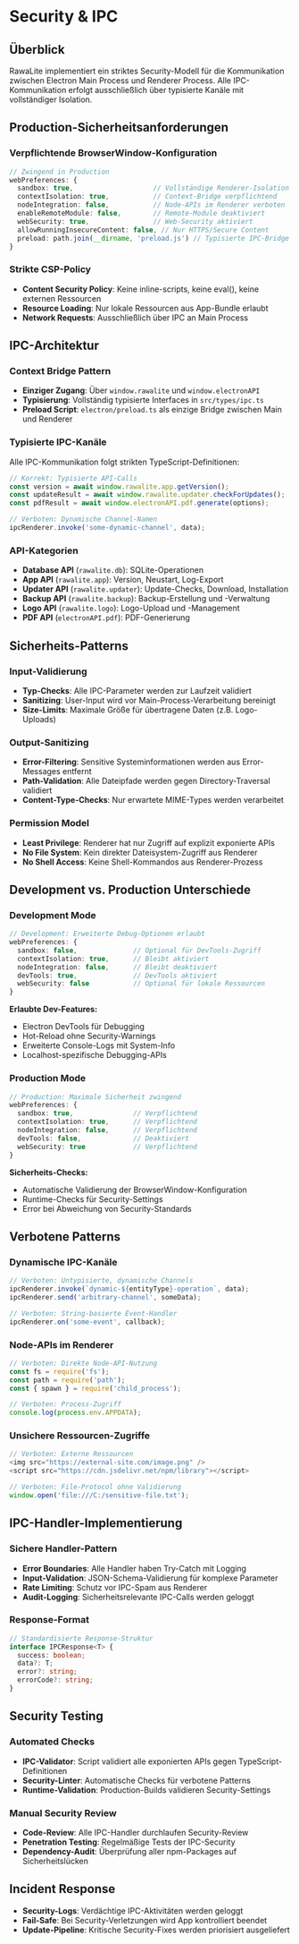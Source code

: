 # Security & IPC

## Überblick
RawaLite implementiert ein striktes Security-Modell für die Kommunikation zwischen Electron Main Process und Renderer Process. Alle IPC-Kommunikation erfolgt ausschließlich über typisierte Kanäle mit vollständiger Isolation.

## Production-Sicherheitsanforderungen

### Verpflichtende BrowserWindow-Konfiguration
```typescript
// Zwingend in Production
webPreferences: {
  sandbox: true,                    // Vollständige Renderer-Isolation
  contextIsolation: true,           // Context-Bridge verpflichtend
  nodeIntegration: false,           // Node-APIs im Renderer verboten
  enableRemoteModule: false,        // Remote-Module deaktiviert
  webSecurity: true,                // Web-Security aktiviert
  allowRunningInsecureContent: false, // Nur HTTPS/Secure Content
  preload: path.join(__dirname, 'preload.js') // Typisierte IPC-Bridge
}
```

### Strikte CSP-Policy
- **Content Security Policy**: Keine inline-scripts, keine eval(), keine externen Ressourcen
- **Resource Loading**: Nur lokale Ressourcen aus App-Bundle erlaubt
- **Network Requests**: Ausschließlich über IPC an Main Process

## IPC-Architektur

### Context Bridge Pattern
- **Einziger Zugang**: Über `window.rawalite` und `window.electronAPI`
- **Typisierung**: Vollständig typisierte Interfaces in `src/types/ipc.ts`
- **Preload Script**: `electron/preload.ts` als einzige Bridge zwischen Main und Renderer

### Typisierte IPC-Kanäle
Alle IPC-Kommunikation folgt strikten TypeScript-Definitionen:

```typescript
// Korrekt: Typisierte API-Calls
const version = await window.rawalite.app.getVersion();
const updateResult = await window.rawalite.updater.checkForUpdates();
const pdfResult = await window.electronAPI.pdf.generate(options);

// Verboten: Dynamische Channel-Namen
ipcRenderer.invoke('some-dynamic-channel', data);
```

### API-Kategorien
- **Database API** (`rawalite.db`): SQLite-Operationen
- **App API** (`rawalite.app`): Version, Neustart, Log-Export
- **Updater API** (`rawalite.updater`): Update-Checks, Download, Installation
- **Backup API** (`rawalite.backup`): Backup-Erstellung und -Verwaltung
- **Logo API** (`rawalite.logo`): Logo-Upload und -Management
- **PDF API** (`electronAPI.pdf`): PDF-Generierung

## Sicherheits-Patterns

### Input-Validierung
- **Typ-Checks**: Alle IPC-Parameter werden zur Laufzeit validiert
- **Sanitizing**: User-Input wird vor Main-Process-Verarbeitung bereinigt
- **Size-Limits**: Maximale Größe für übertragene Daten (z.B. Logo-Uploads)

### Output-Sanitizing
- **Error-Filtering**: Sensitive Systeminformationen werden aus Error-Messages entfernt
- **Path-Validation**: Alle Dateipfade werden gegen Directory-Traversal validiert
- **Content-Type-Checks**: Nur erwartete MIME-Types werden verarbeitet

### Permission Model
- **Least Privilege**: Renderer hat nur Zugriff auf explizit exponierte APIs
- **No File System**: Kein direkter Dateisystem-Zugriff aus Renderer
- **No Shell Access**: Keine Shell-Kommandos aus Renderer-Prozess

## Development vs. Production Unterschiede

### Development Mode
```typescript
// Development: Erweiterte Debug-Optionen erlaubt
webPreferences: {
  sandbox: false,              // Optional für DevTools-Zugriff
  contextIsolation: true,      // Bleibt aktiviert
  nodeIntegration: false,      // Bleibt deaktiviert
  devTools: true,              // DevTools aktiviert
  webSecurity: false           // Optional für lokale Ressourcen
}
```

**Erlaubte Dev-Features:**
- Electron DevTools für Debugging
- Hot-Reload ohne Security-Warnings
- Erweiterte Console-Logs mit System-Info
- Localhost-spezifische Debugging-APIs

### Production Mode
```typescript
// Production: Maximale Sicherheit zwingend
webPreferences: {
  sandbox: true,               // Verpflichtend
  contextIsolation: true,      // Verpflichtend
  nodeIntegration: false,      // Verpflichtend
  devTools: false,             // Deaktiviert
  webSecurity: true            // Verpflichtend
}
```

**Sicherheits-Checks:**
- Automatische Validierung der BrowserWindow-Konfiguration
- Runtime-Checks für Security-Settings
- Error bei Abweichung von Security-Standards

## Verbotene Patterns

### Dynamische IPC-Kanäle
```typescript
// Verboten: Untypisierte, dynamische Channels
ipcRenderer.invoke(`dynamic-${entityType}-operation`, data);
ipcRenderer.send('arbitrary-channel', someData);

// Verboten: String-basierte Event-Handler
ipcRenderer.on('some-event', callback);
```

### Node-APIs im Renderer
```typescript
// Verboten: Direkte Node-API-Nutzung
const fs = require('fs');
const path = require('path'); 
const { spawn } = require('child_process');

// Verboten: Process-Zugriff
console.log(process.env.APPDATA);
```

### Unsichere Ressourcen-Zugriffe
```typescript
// Verboten: Externe Ressourcen
<img src="https://external-site.com/image.png" />
<script src="https://cdn.jsdelivr.net/npm/library"></script>

// Verboten: File-Protocol ohne Validierung
window.open('file:///C:/sensitive-file.txt');
```

## IPC-Handler-Implementierung

### Sichere Handler-Pattern
- **Error Boundaries**: Alle Handler haben Try-Catch mit Logging
- **Input-Validation**: JSON-Schema-Validierung für komplexe Parameter
- **Rate Limiting**: Schutz vor IPC-Spam aus Renderer
- **Audit-Logging**: Sicherheitsrelevante IPC-Calls werden geloggt

### Response-Format
```typescript
// Standardisierte Response-Struktur
interface IPCResponse<T> {
  success: boolean;
  data?: T;
  error?: string;
  errorCode?: string;
}
```

## Security Testing

### Automated Checks
- **IPC-Validator**: Script validiert alle exponierten APIs gegen TypeScript-Definitionen
- **Security-Linter**: Automatische Checks für verbotene Patterns
- **Runtime-Validation**: Production-Builds validieren Security-Settings

### Manual Security Review
- **Code-Review**: Alle IPC-Handler durchlaufen Security-Review
- **Penetration Testing**: Regelmäßige Tests der IPC-Security
- **Dependency-Audit**: Überprüfung aller npm-Packages auf Sicherheitslücken

## Incident Response
- **Security-Logs**: Verdächtige IPC-Aktivitäten werden geloggt
- **Fail-Safe**: Bei Security-Verletzungen wird App kontrolliert beendet
- **Update-Pipeline**: Kritische Security-Fixes werden priorisiert ausgeliefert
